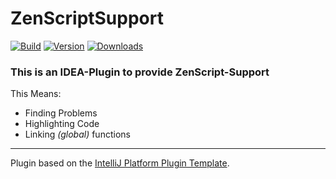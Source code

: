 # ZenScriptSupport

[![Build](https://github.com/EraTiem-Network/ZenScriptSupport/actions/workflows/build.yml/badge.svg?branch=next)](https://github.com/EraTiem-Network/ZenScriptSupport/actions/workflows/build.yml?query=branch%3Anext)
[![Version](https://img.shields.io/jetbrains/plugin/v/17326-zenscriptsupport.svg)](https://plugins.jetbrains.com/plugin/17326-zenscriptsupport)
[![Downloads](https://img.shields.io/jetbrains/plugin/d/17326-zenscriptsupport.svg)](https://plugins.jetbrains.com/plugin/17326-zenscriptsupport)

<!-- Plugin description -->
### This is an IDEA-Plugin to provide ZenScript-Support

This Means:
- Finding Problems
- Highlighting Code
- Linking *(global)* functions
<!-- Plugin description end -->

---
Plugin based on the [IntelliJ Platform Plugin Template][template].

[template]: https://github.com/JetBrains/intellij-platform-plugin-template
